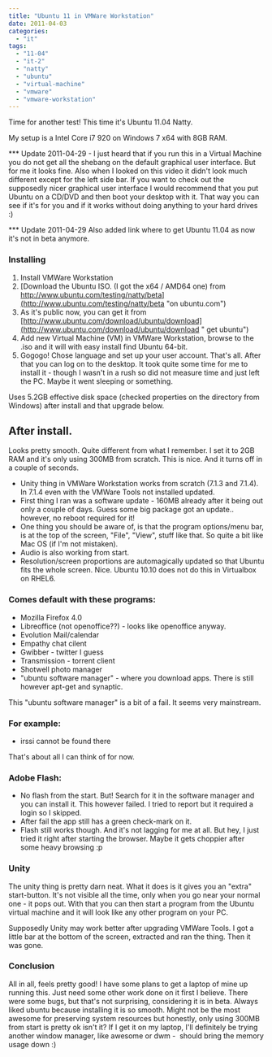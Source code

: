 ```yaml
---
title: "Ubuntu 11 in VMWare Workstation"
date: 2011-04-03
categories: 
  - "it"
tags: 
  - "11-04"
  - "it-2"
  - "natty"
  - "ubuntu"
  - "virtual-machine"
  - "vmware"
  - "vmware-workstation"
---
```


Time for another test! This time it's Ubuntu 11.04 Natty.

My setup is a Intel Core i7 920 on Windows 7 x64 with 8GB RAM.

\*\*\* Update 2011-04-29 - I just heard that if you run this in a Virtual Machine you do not get all the shebang on the default graphical user interface. But for me it looks fine. Also when I looked on this video it didn't look much different except for the left side bar. If you want to check out the supposedly nicer graphical user interface I would recommend that you put Ubuntu on a CD/DVD and then boot your desktop with it. That way you can see if it's for you and if it works without doing anything to your hard drives :)

\*\*\* Update 2011-04-29 Also added link where to get Ubuntu 11.04 as now it's not in beta anymore.

### Installing

1. Install VMWare Workstation
2. [Download the Ubuntu ISO. (I got the x64 / AMD64 one) from http://www.ubuntu.com/testing/natty/beta](http://www.ubuntu.com/testing/natty/beta "on ubuntu.com")
3. As it's public now, you can get it from [http://www.ubuntu.com/download/ubuntu/download](http://www.ubuntu.com/download/ubuntu/download " get ubuntu")
4. Add new Virtual Machine (VM) in VMWare Workstation, browse to the .iso and it will with easy install find Ubuntu 64-bit.
5. Gogogo! Chose language and set up your user account. That's all. After that you can log on to the desktop. It took quite some time for me to install it - though I wasn't in a rush so did not measure time and just left the PC. Maybe it went sleeping or something.

Uses 5.2GB effective disk space (checked properties on the directory from Windows) after install and that upgrade below.

## **After install.**

Looks pretty smooth. Quite different from what I remember. I set it to 2GB  RAM and it's only using 300MB from scratch. This is nice. And it turns off in a couple of seconds.

- Unity thing in VMWare Workstation works from scratch (7.1.3 and 7.1.4). In 7.1.4 even with the VMWare Tools not installed updated.
- First thing I ran was a software update - 160MB already after it being out only a couple of days. Guess some big package got an update.. however, no reboot required for it!
- One thing you should be aware of, is that the program options/menu bar, is at the top of the screen, "File", "View", stuff like that. So quite a bit like Mac OS (if I'm not mistaken).
- Audio is also working from start.
- Resolution/screen proportions are automagically updated so that Ubuntu fits the whole screen. Nice. Ubuntu 10.10 does not do this in Virtualbox on RHEL6.

### Comes default with these programs:

- Mozilla Firefox 4.0
- Libreoffice (not openoffice??) - looks like openoffice anyway.
- Evolution Mail/calendar
- Empathy chat cilent
- Gwibber - twitter I guess
- Transmission - torrent client
- Shotwell photo manager
- "ubuntu software manager" - where you download apps. There is still however apt-get and synaptic.

This "ubuntu software manager" is a bit of a fail. It seems very mainstream.

### For example:

- irssi cannot be found there

That's about all I can think of for now.

### Adobe Flash:

- No flash from the start. But! Search for it in the software manager and you can install it. This however failed. I tried to report but it required a login so I skipped.
- After fail the app still has a green check-mark on it.
- Flash still works though. And it's not lagging for me at all. But hey, I just tried it right after starting the browser. Maybe it gets choppier after some heavy browsing :p

### Unity

The unity thing is pretty darn neat. What it does is it gives you an "extra" start-button. It's not visible all the time, only when you go near your normal one - it pops out. With that you can then start a program from the Ubuntu virtual machine and it will look like any other program on your PC.

Supposedly Unity may work better after upgrading VMWare Tools. I got a little bar at the bottom of the screen, extracted and ran the thing. Then it was gone.

### Conclusion

All in all, feels pretty good! I have some plans to get a laptop of mine up running this. Just need some other work done on it first I believe. There were some bugs, but that's not surprising, considering it is in beta. Always liked ubuntu because installing it is so smooth. Might not be the most awesome for preserving system resources but honestly, only using 300MB from start is pretty ok isn't it? If I get it on my laptop, I'll definitely be trying another window manager, like awesome or dwm -  should bring the memory usage down :)
